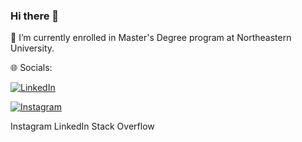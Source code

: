 ### Hi there 👋
🔭 I’m currently enrolled in Master's Degree program at Northeastern University.

🌐 Socials:

[![LinkedIn](Users/cherilyogi/Downloads/LinkedIn-Logos/LI-Logo.png)](https://www.linkedin.com/in/yogicheril)

[![Instagram]()]()

Instagram LinkedIn Stack Overflow
<!--
**CY2404/CY2404** is a ✨ _special_ ✨ repository because its `README.md` (this file) appears on your GitHub profile.

Here are some ideas to get you started:

- 🔭 I’m currently working on ...
- 🌱 I’m currently learning ...
- 👯 I’m looking to collaborate on ...
- 🤔 I’m looking for help with ...
- 💬 Ask me about ...
- 📫 How to reach me: ...
- 😄 Pronouns: ...
- ⚡ Fun fact: ...
-->
